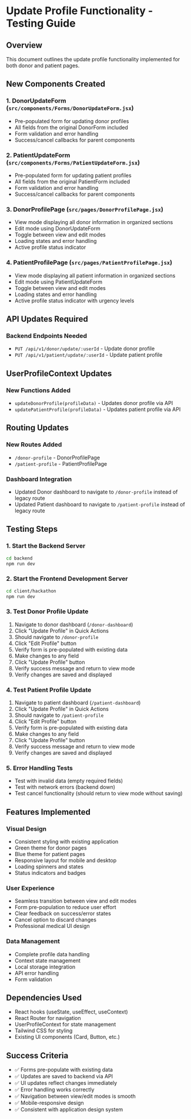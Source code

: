 # Update Profile Functionality - Testing Guide

## Overview
This document outlines the update profile functionality implemented for both donor and patient pages.

## New Components Created

### 1. DonorUpdateForm (`src/components/Forms/DonorUpdateForm.jsx`)
- Pre-populated form for updating donor profiles
- All fields from the original DonorForm included
- Form validation and error handling
- Success/cancel callbacks for parent components

### 2. PatientUpdateForm (`src/components/Forms/PatientUpdateForm.jsx`)
- Pre-populated form for updating patient profiles
- All fields from the original PatientForm included
- Form validation and error handling
- Success/cancel callbacks for parent components

### 3. DonorProfilePage (`src/pages/DonorProfilePage.jsx`)
- View mode displaying all donor information in organized sections
- Edit mode using DonorUpdateForm
- Toggle between view and edit modes
- Loading states and error handling
- Active profile status indicator

### 4. PatientProfilePage (`src/pages/PatientProfilePage.jsx`)
- View mode displaying all patient information in organized sections
- Edit mode using PatientUpdateForm
- Toggle between view and edit modes
- Loading states and error handling
- Active profile status indicator with urgency levels

## API Updates Required

### Backend Endpoints Needed
- `PUT /api/v1/donor/update/:userId` - Update donor profile
- `PUT /api/v1/patient/update/:userId` - Update patient profile

## UserProfileContext Updates

### New Functions Added
- `updateDonorProfile(profileData)` - Updates donor profile via API
- `updatePatientProfile(profileData)` - Updates patient profile via API

## Routing Updates

### New Routes Added
- `/donor-profile` - DonorProfilePage
- `/patient-profile` - PatientProfilePage

### Dashboard Integration
- Updated Donor dashboard to navigate to `/donor-profile` instead of legacy route
- Updated Patient dashboard to navigate to `/patient-profile` instead of legacy route

## Testing Steps

### 1. Start the Backend Server
```bash
cd backend
npm run dev
```

### 2. Start the Frontend Development Server
```bash
cd client/hackathon
npm run dev
```

### 3. Test Donor Profile Update
1. Navigate to donor dashboard (`/donor-dashboard`)
2. Click "Update Profile" in Quick Actions
3. Should navigate to `/donor-profile`
4. Click "Edit Profile" button
5. Verify form is pre-populated with existing data
6. Make changes to any field
7. Click "Update Profile" button
8. Verify success message and return to view mode
9. Verify changes are saved and displayed

### 4. Test Patient Profile Update
1. Navigate to patient dashboard (`/patient-dashboard`)
2. Click "Update Profile" in Quick Actions
3. Should navigate to `/patient-profile`
4. Click "Edit Profile" button
5. Verify form is pre-populated with existing data
6. Make changes to any field
7. Click "Update Profile" button
8. Verify success message and return to view mode
9. Verify changes are saved and displayed

### 5. Error Handling Tests
- Test with invalid data (empty required fields)
- Test with network errors (backend down)
- Test cancel functionality (should return to view mode without saving)

## Features Implemented

### Visual Design
- Consistent styling with existing application
- Green theme for donor pages
- Blue theme for patient pages
- Responsive layout for mobile and desktop
- Loading spinners and states
- Status indicators and badges

### User Experience
- Seamless transition between view and edit modes
- Form pre-population to reduce user effort
- Clear feedback on success/error states
- Cancel option to discard changes
- Professional medical UI design

### Data Management
- Complete profile data handling
- Context state management
- Local storage integration
- API error handling
- Form validation

## Dependencies Used
- React hooks (useState, useEffect, useContext)
- React Router for navigation
- UserProfileContext for state management
- Tailwind CSS for styling
- Existing UI components (Card, Button, etc.)

## Success Criteria
- ✅ Forms pre-populate with existing data
- ✅ Updates are saved to backend via API
- ✅ UI updates reflect changes immediately
- ✅ Error handling works correctly
- ✅ Navigation between view/edit modes is smooth
- ✅ Mobile-responsive design
- ✅ Consistent with application design system
